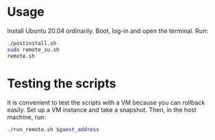 # Usage

Install Ubuntu 20.04 ordinarily. Boot, log-in and open the terminal. Run:

```bash
./postinstall.sh
sudo remote_su.sh
remote.sh
```

# Testing the scripts

It is convenient to test the scripts with a VM because you can rollback easily. Set up a VM instance and take a snapshot. Then, in the host machine, run:

```bash
./run_remote.sh $guest_address
```
